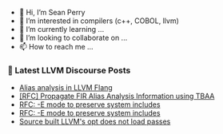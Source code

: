 - 👋 Hi, I’m Sean Perry
- 👀 I’m interested in compilers (c++, COBOL, llvm)
- 🌱 I’m currently learning ...
- 💞️ I’m looking to collaborate on ...
- 📫 How to reach me ...

<!---
s66perry/s66perry is a ✨ special ✨ repository because its `README.md` (this file) appears on your GitHub profile.
You can click the Preview link to take a look at your changes.
--->
### 📕 Latest LLVM Discourse Posts

<!-- DISCOURSE-LLVM:START -->
- [Alias analysis in LLVM Flang](https://discourse.llvm.org/t/alias-analysis-in-llvm-flang/62639?page=3#post_49)
- [[RFC] Propagate FIR Alias Analysis Information using TBAA](https://discourse.llvm.org/t/rfc-propagate-fir-alias-analysis-information-using-tbaa/73755#post_1)
- [RFC: -E mode to preserve system includes](https://discourse.llvm.org/t/rfc-e-mode-to-preserve-system-includes/73726?page=2#post_21)
- [RFC: -E mode to preserve system includes](https://discourse.llvm.org/t/rfc-e-mode-to-preserve-system-includes/73726#post_20)
- [Source built LLVM&#39;s opt does not load passes](https://discourse.llvm.org/t/source-built-llvms-opt-does-not-load-passes/73728#post_5)
<!-- DISCOURSE-LLVM:END -->
